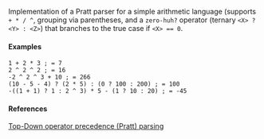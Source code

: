 Implementation of a Pratt parser for a simple arithmetic language (supports `+ * / ^`, grouping via parentheses, and a `zero-huh?` operator (ternary `<X> ? <Y> : <Z>`) that branches to the true case if `<X> == 0`.

#### Examples
```racket
1 + 2 * 3 ; = 7
2 ^ 2 ^ 2 ; = 16
-2 ^ 2 ^ 3 + 10 ; = 266
(10 - 5 - 4) ? (2 * 5) : (0 ? 100 : 200) ; = 100
-((1 + 1) ? 1 : 2 ^ 3) * 5 - (1 ? 10 : 20) ; = -45
```

#### References
[Top-Down operator precedence (Pratt) parsing](https://eli.thegreenplace.net/2010/01/02/top-down-operator-precedence-parsing/)

